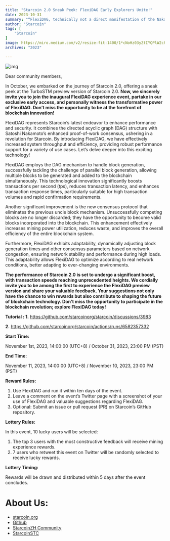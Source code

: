 ```yaml
---
title: "Starcoin 2.0 Sneak Peek: FlexiDAG Early Explorers Unite!"
date: 2023-10-31
summary: "“FlexiDAG, technically not a direct manifestation of the Nakamoto consensus, serves as an intriguing expansion that pushes the..."
author: "Starcoin"
tags: [
    "Starcoin"
]
image: https://miro.medium.com/v2/resize:fit:1400/1*cNoHz03yZtIYQPlW2chCNw.jpeg
archives: "2023"

---
```


![img](https://miro.medium.com/v2/resize:fit:1400/1*cNoHz03yZtIYQPlW2chCNw.jpeg)

Dear community members,

In October, we embarked on the journey of Starcoin 2.0, offering a sneak peek at the TurboSTM preview version of Starcoin 2.0. **Now, we sincerely invite you to join the inaugural FlexiDAG experience event, partake in our exclusive early access, and personally witness the transformative power of FlexiDAG. Don’t miss the opportunity to be at the forefront of blockchain innovation!**

FlexiDAG represents Starcoin’s latest endeavor to enhance performance and security. It combines the directed acyclic graph (DAG) structure with Satoshi Nakamoto’s enhanced proof-of-work consensus, ushering in a revolution for Starcoin. By introducing FlexiDAG, we have effectively increased system throughput and efficiency, providing robust performance support for a variety of use cases. Let’s delve deeper into this exciting technology!

FlexiDAG employs the DAG mechanism to handle block generation, successfully tackling the challenge of parallel block generation, allowing multiple blocks to be generated and added to the blockchain simultaneously. This technological innovation significantly boosts transactions per second (tps), reduces transaction latency, and enhances transaction response times, particularly suitable for high transaction volumes and rapid confirmation requirements.

Another significant improvement is the new consensus protocol that eliminates the previous uncle block mechanism. Unsuccessfully competing blocks are no longer discarded; they have the opportunity to become valid blocks incorporated into the blockchain. This enhancement effectively increases mining power utilization, reduces waste, and improves the overall efficiency of the entire blockchain system.

Furthermore, FlexiDAG exhibits adaptability, dynamically adjusting block generation times and other consensus parameters based on network congestion, ensuring network stability and performance during high loads. This adaptability allows FlexiDAG to optimize according to real network conditions, better adapting to ever-changing environments.

**The performance of Starcoin 2.0 is set to undergo a significant boost, with transaction speeds reaching unprecedented heights. We cordially invite you to be among the first to experience the FlexiDAG preview version and share your valuable feedback. Your suggestions not only have the chance to win rewards but also contribute to shaping the future of blockchain technology. Don’t miss the opportunity to participate in the blockchain revolution; explore FlexiDAG today!**

**Tutorial :
1.** https://github.com/starcoinorg/starcoin/discussions/3983

**2.** https://github.com/starcoinorg/starcoin/actions/runs/6582357332

**Start Time:**

November 1st, 2023, 14:00:00 (UTC+8) / October 31, 2023, 23:00 PM (PST)

**End Time:**

November 11, 2023, 14:00:00 (UTC+8) / November 10, 2023, 23:00 PM (PST)

**Reward Rules:**

1. Use FlexiDAG and run it within ten days of the event.
2. Leave a comment on the event’s Twitter page with a screenshot of your use of FlexiDAG and valuable suggestions regarding FlexiDAG.
3. Optional: Submit an issue or pull request (PR) on Starcoin’s GitHub repository.

**Lottery Rules:**

In this event, 10 lucky users will be selected:

1. The top 3 users with the most constructive feedback will receive mining experience rewards.
2. 7 users who retweet this event on Twitter will be randomly selected to receive lucky rewards.

**Lottery Timing:**

Rewards will be drawn and distributed within 5 days after the event concludes.

# About Us:

- [starcoin.org](https://starcoin.org/)
- [Github](https://github.com/starcoinorg/starcoin)
- [StarcoinZH Community](https://t.me/StarcoinZH)
- [StarcoinSTC](https://t.me/Starcoin_STC)